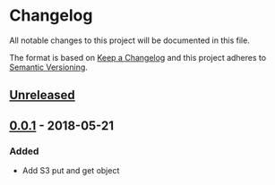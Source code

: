 # Changelog
All notable changes to this project will be documented in this file.

The format is based on [Keep a Changelog](http://keepachangelog.com/en/1.0.0/)
and this project adheres to [Semantic Versioning](http://semver.org/spec/v2.0.0.html).

## [Unreleased]

## [0.0.1] - 2018-05-21

### Added
- Add S3 put and get object

[Unreleased]: https://github.com/lukaspustina/ceres/compare/v0.0.1...HEAD
[0.0.1]: https://github.com/lukaspustina/ceres/compare/v0.0.0...v0.0.1

